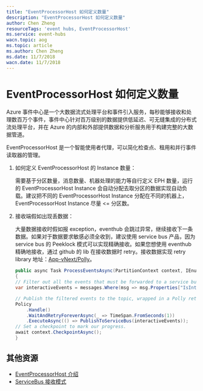```yaml
---
title: "EventProcessorHost 如何定义数量"
description: "EventProcessorHost 如何定义数量"
author: Chen Zheng
resourceTags: 'event hubs, EventProcessorHost'
ms.service: event-hubs
wacn.topic: aog
ms.topic: article
ms.author: Chen Zheng
ms.date: 11/7/2018
wacn.date: 11/7/2018
---
```


# EventProcessorHost 如何定义数量

Azure 事件中心是一个大数据流式处理平台和事件引入服务，每秒能够接收和处理数百万个事件，事件中心针对百万级别的数据提供低延迟、可无缝集成的分布式流处理平台，并在 Azure 的内部和外部提供数据和分析服务用于构建完整的大数据管道。

EventProcessorHost 是一个智能使用者代理，可以简化检查点、租用和并行事件读取器的管理。

1. 如何定义 EventProcessorHost 的 Instance 数量：

    需要基于分区数量，消息数量、机器处理的能力等自行定义 EPH 数量，运行的 EventProcessorHost Instance 会自动分配去取分区的数据实现自动负载。建议把不同的 EventProcessorHost Instance 分配在不同的机器上，EventProcessorHost Instance 尽量 <= 分区数。

2. 接收端假如出现丢数据：

    大量数据接收时假如报 exception，eventhub 会跳过异常，继续接收下一条数据。如果对于数据要求敏感必须全收到，建议使用 service bus 产品，因为 service bus 的 Peeklock 模式可以实现精确接收。如果您想使用 eventhub 精确地接收，通过 github 的 lib 在接收数据时 retry。接收数据实现 retry library 地址：[App-vNext/Polly](https://github.com/App-vNext/Polly)。

    ```csharp
    public async Task ProcessEventsAsync(PartitionContext context, IEnumerable messages)
    {
    // Filter out all the events that must be forwarded to a service bus topic.
    var interactiveEvents = messages.Where(msg => msg.Properties["IsInteractive"] == true).ToList();

    // Publish the filtered events to the topic, wrapped in a Polly retry policy.
    Policy
        .Handle()
        .WaitAndRetryForeverAsync(_ => TimeSpan.FromSeconds(1))
        .ExecuteAsync(() => PublishToServiceBus(interactiveEvents));
    // Set a checkpoint to mark our progress.
    await context.CheckpointAsync();
    }
    ```

## 其他资源

- [EventProcessorHost 介绍](https://docs.azure.cn/zh-cn/event-hubs/event-hubs-event-processor-host)
- [ServiceBus 接收模式](https://docs.azure.cn/zh-cn/service-bus-messaging/service-bus-queues-topics-subscriptions#receive-modes)